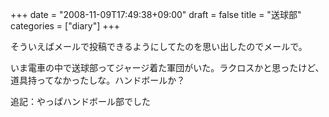 +++
date = "2008-11-09T17:49:38+09:00"
draft = false
title = "送球部"
categories = ["diary"]
+++

そういえばメールで投稿できるようにしてたのを思い出したのでメールで。

いま電車の中で送球部ってジャージ着た軍団がいた。ラクロスかと思ったけど、道具持ってなかったしな。ハンドボールか？

追記：やっぱハンドボール部でした



